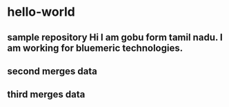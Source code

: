 # hello-world
sample repository
Hi I am gobu form tamil nadu. 
I am working for bluemeric technologies.
-----------------------------------
second merges data
-----------------------------------
third merges data
-----------------------------------
